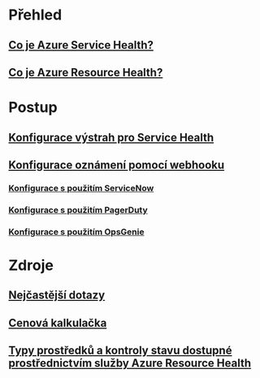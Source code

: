 # Přehled
## [Co je Azure Service Health?](service-health-overview.md)
## [Co je Azure Resource Health?](resource-health-overview.md)
# Postup
## [Konfigurace výstrah pro Service Health](../monitoring-and-diagnostics/monitoring-activity-log-alerts-on-service-notifications.md?toc=%2fazure%2fservice-health%2ftoc.json)
## [Konfigurace oznámení pomocí webhooku](service-health-alert-webhook-guide.md)
### [Konfigurace s použitím ServiceNow](service-health-alert-webhook-servicenow.md)
### [Konfigurace s použitím PagerDuty](service-health-alert-webhook-pagerduty.md)
### [Konfigurace s použitím OpsGenie](service-health-alert-webhook-opsgenie.md)
# Zdroje
## [Nejčastější dotazy](resource-health-faq.md)
## [ Cenová kalkulačka](https://azure.microsoft.com/pricing/calculator/)
## [Typy prostředků a kontroly stavu dostupné prostřednictvím služby Azure Resource Health](resource-health-checks-resource-types.md)


